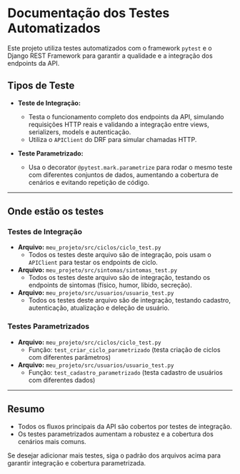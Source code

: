 # Documentação dos Testes Automatizados

Este projeto utiliza testes automatizados com o framework `pytest` e o Django REST Framework para garantir a qualidade e a integração dos endpoints da API.

## Tipos de Teste

- **Teste de Integração:**
  - Testa o funcionamento completo dos endpoints da API, simulando requisições HTTP reais e validando a integração entre views, serializers, models e autenticação.
  - Utiliza o `APIClient` do DRF para simular chamadas HTTP.

- **Teste Parametrizado:**
  - Usa o decorator `@pytest.mark.parametrize` para rodar o mesmo teste com diferentes conjuntos de dados, aumentando a cobertura de cenários e evitando repetição de código.

---

## Onde estão os testes

### Testes de Integração
- **Arquivo:** `meu_projeto/src/ciclos/ciclo_test.py`
  - Todos os testes deste arquivo são de integração, pois usam o `APIClient` para testar os endpoints de ciclo.
- **Arquivo:** `meu_projeto/src/sintomas/sintomas_test.py`
  - Todos os testes deste arquivo são de integração, testando os endpoints de sintomas (físico, humor, libido, secreção).
- **Arquivo:** `meu_projeto/src/usuarios/usuario_test.py`
  - Todos os testes deste arquivo são de integração, testando cadastro, autenticação, atualização e deleção de usuário.

### Testes Parametrizados
- **Arquivo:** `meu_projeto/src/ciclos/ciclo_test.py`
  - Função: `test_criar_ciclo_parametrizado` (testa criação de ciclos com diferentes parâmetros)
- **Arquivo:** `meu_projeto/src/usuarios/usuario_test.py`
  - Função: `test_cadastro_parametrizado` (testa cadastro de usuários com diferentes dados)

---

## Resumo
- Todos os fluxos principais da API são cobertos por testes de integração.
- Os testes parametrizados aumentam a robustez e a cobertura dos cenários mais comuns.

Se desejar adicionar mais testes, siga o padrão dos arquivos acima para garantir integração e cobertura parametrizada. 